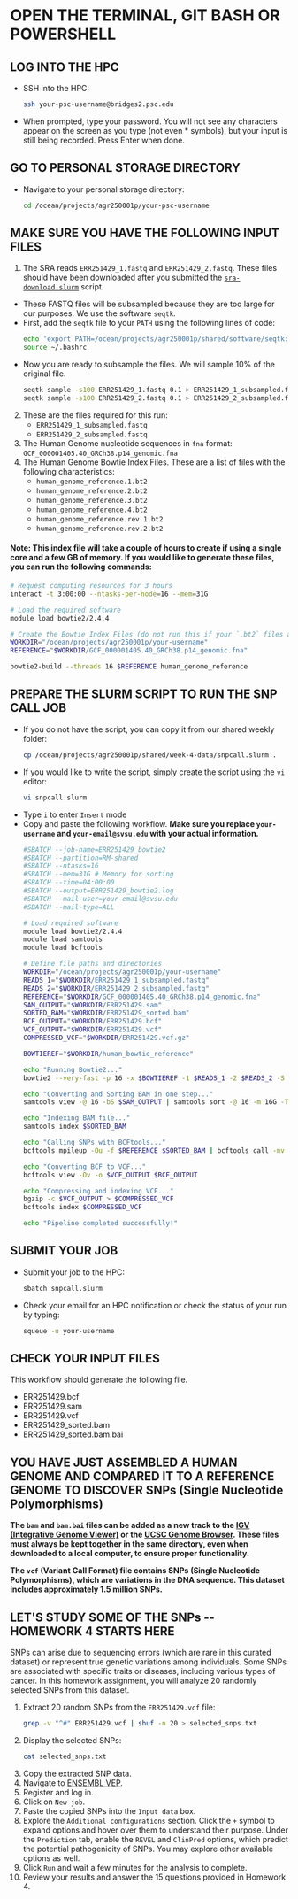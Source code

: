 # OPEN THE TERMINAL, GIT BASH OR POWERSHELL

## LOG INTO THE HPC
- SSH into the HPC:
  ```bash
  ssh your-psc-username@bridges2.psc.edu
  ```
- When prompted, type your password. You will not see any characters appear on the screen as you type (not even * symbols), but your input is still being recorded. Press Enter when done.

## GO TO PERSONAL STORAGE DIRECTORY
- Navigate to your personal storage directory:
  ```bash
  cd /ocean/projects/agr250001p/your-psc-username
  ```

## MAKE SURE YOU HAVE THE FOLLOWING INPUT FILES

1. The SRA reads `ERR251429_1.fastq` and `ERR251429_2.fastq`. These files should have been downloaded after you submitted the [`sra-download.slurm`](https://github.com/biologysvsu/week-4-repository/blob/main/updated%20slurm%20instructions.md) script.

- These FASTQ files will be subsampled because they are too large for our purposes. We use the software `seqtk`.
- First, add the `seqtk` file to your `PATH` using the following lines of code:
  ```bash
  echo 'export PATH=/ocean/projects/agr250001p/shared/software/seqtk:$PATH' >> ~/.bashrc
  source ~/.bashrc
  ```
- Now you are ready to subsample the files. We will sample 10% of the original file.
  ```bash
  seqtk sample -s100 ERR251429_1.fastq 0.1 > ERR251429_1_subsampled.fastq &
  seqtk sample -s100 ERR251429_2.fastq 0.1 > ERR251429_2_subsampled.fastq &
  ```

2. These are the files required for this run:
   - `ERR251429_1_subsampled.fastq`
   - `ERR251429_2_subsampled.fastq`
3. The Human Genome nucleotide sequences in `fna` format: `GCF_000001405.40_GRCh38.p14_genomic.fna`
4. The Human Genome Bowtie Index Files. These are a list of files with the following characteristics:
   - `human_genome_reference.1.bt2`
   - `human_genome_reference.2.bt2`
   - `human_genome_reference.3.bt2`
   - `human_genome_reference.4.bt2`
   - `human_genome_reference.rev.1.bt2`
   - `human_genome_reference.rev.2.bt2`

#### Note: This index file will take a couple of hours to create if using a single core and a few GB of memory. If you would like to generate these files, you can run the following commands:
```bash
# Request computing resources for 3 hours
interact -t 3:00:00 --ntasks-per-node=16 --mem=31G

# Load the required software
module load bowtie2/2.4.4

# Create the Bowtie Index Files (do not run this if your `.bt2` files are already available)
WORKDIR="/ocean/projects/agr250001p/your-username"
REFERENCE="$WORKDIR/GCF_000001405.40_GRCh38.p14_genomic.fna"

bowtie2-build --threads 16 $REFERENCE human_genome_reference
```

## PREPARE THE SLURM SCRIPT TO RUN THE SNP CALL JOB

- If you do not have the script, you can copy it from our shared weekly folder:
  ```bash
  cp /ocean/projects/agr250001p/shared/week-4-data/snpcall.slurm .
  ```
- If you would like to write the script, simply create the script using the `vi` editor:
  ```bash
  vi snpcall.slurm
  ```
- Type `i` to enter `Insert` mode
- Copy and paste the following workflow. **Make sure you replace `your-username` and `your-email@svsu.edu` with your actual information.**
  ```bash
  #SBATCH --job-name=ERR251429_bowtie2
  #SBATCH --partition=RM-shared
  #SBATCH --ntasks=16
  #SBATCH --mem=31G # Memory for sorting
  #SBATCH --time=04:00:00
  #SBATCH --output=ERR251429_bowtie2.log
  #SBATCH --mail-user=your-email@svsu.edu
  #SBATCH --mail-type=ALL

  # Load required software
  module load bowtie2/2.4.4
  module load samtools
  module load bcftools

  # Define file paths and directories
  WORKDIR="/ocean/projects/agr250001p/your-username"
  READS_1="$WORKDIR/ERR251429_1_subsampled.fastq"
  READS_2="$WORKDIR/ERR251429_2_subsampled.fastq"
  REFERENCE="$WORKDIR/GCF_000001405.40_GRCh38.p14_genomic.fna"
  SAM_OUTPUT="$WORKDIR/ERR251429.sam"
  SORTED_BAM="$WORKDIR/ERR251429_sorted.bam"
  BCF_OUTPUT="$WORKDIR/ERR251429.bcf"
  VCF_OUTPUT="$WORKDIR/ERR251429.vcf"
  COMPRESSED_VCF="$WORKDIR/ERR251429.vcf.gz"

  BOWTIEREF="$WORKDIR/human_bowtie_reference"

  echo "Running Bowtie2..."
  bowtie2 --very-fast -p 16 -x $BOWTIEREF -1 $READS_1 -2 $READS_2 -S $SAM_OUTPUT

  echo "Converting and Sorting BAM in one step..."
  samtools view -@ 16 -bS $SAM_OUTPUT | samtools sort -@ 16 -m 16G -T /scratch/tmp_sort -o $SORTED_BAM

  echo "Indexing BAM file..."
  samtools index $SORTED_BAM

  echo "Calling SNPs with BCFtools..."
  bcftools mpileup -Ou -f $REFERENCE $SORTED_BAM | bcftools call -mv -Ob -o $BCF_OUTPUT

  echo "Converting BCF to VCF..."
  bcftools view -Ov -o $VCF_OUTPUT $BCF_OUTPUT

  echo "Compressing and indexing VCF..."
  bgzip -c $VCF_OUTPUT > $COMPRESSED_VCF
  bcftools index $COMPRESSED_VCF

  echo "Pipeline completed successfully!"
  ```

## SUBMIT YOUR JOB
- Submit your job to the HPC:
  ```bash
  sbatch snpcall.slurm
  ```
- Check your email for an HPC notification or check the status of your run by typing:
  ```bash
  squeue -u your-username
  ```
## CHECK YOUR INPUT FILES 

This workflow should generate the following file.
- ERR251429.bcf
- ERR251429.sam
- ERR251429.vcf
- ERR251429_sorted.bam
- ERR251429_sorted.bam.bai


## YOU HAVE JUST ASSEMBLED A HUMAN GENOME AND COMPARED IT TO A REFERENCE GENOME TO DISCOVER SNPs (Single Nucleotide Polymorphisms)


**The `bam` and `bam.bai` files can be added as a new track to the [IGV (Integrative Genome Viewer)](https://igv.org/app/) or the [UCSC Genome Browser](https://genome.ucsc.edu/cgi-bin/hgCustom?hgsid=2448465611_2ahqxurtL558kFyz4c844qnkzfE9). These files must always be kept together in the same directory, even when downloaded to a local computer, to ensure proper functionality.**

**The `vcf` (Variant Call Format) file contains SNPs (Single Nucleotide Polymorphisms), which are variations in the DNA sequence. This dataset includes approximately 1.5 million SNPs.**

## LET'S STUDY SOME OF THE SNPs -- HOMEWORK 4 STARTS HERE

SNPs can arise due to sequencing errors (which are rare in this curated dataset) or represent true genetic variations among individuals. Some SNPs are associated with specific traits or diseases, including various types of cancer. In this homework assignment, you will analyze 20 randomly selected SNPs from this dataset.

1. Extract 20 random SNPs from the `ERR251429.vcf` file:
   ```bash
   grep -v "^#" ERR251429.vcf | shuf -n 20 > selected_snps.txt
   ```
2. Display the selected SNPs:
   ```bash
   cat selected_snps.txt
   ```
3. Copy the extracted SNP data.
4. Navigate to [ENSEMBL VEP](https://useast.ensembl.org/Tools/VEP).
5. Register and log in.
6. Click on `New job`.
7. Paste the copied SNPs into the `Input data` box.
8. Explore the `Additional configurations` section. Click the `+` symbol to expand options and hover over them to understand their purpose. Under the `Prediction` tab, enable the `REVEL` and `ClinPred` options, which predict the potential pathogenicity of SNPs. You may explore other available options as well.
9. Click `Run` and wait a few minutes for the analysis to complete.
10. Review your results and answer the 15 questions provided in Homework 4.
